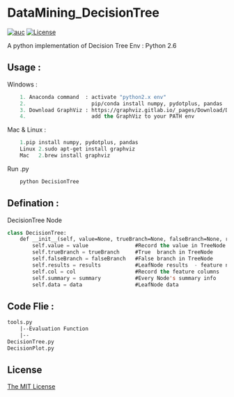 # DataMining_DecisionTree

[![auc][aucsvg]][auc] [![License][licensesvg]][license]

[aucsvg]: https://img.shields.io/badge/tyty-DecisionTree-orange.svg
[auc]: https://github.com/bravotty/DataMining_DecisionTree

[licensesvg]: https://img.shields.io/badge/License-MIT-blue.svg
[license]: https://github.com/bravotty/DataMining_DecisionTree/blob/master/LICENSE

A python implementation of Decision Tree
Env       : Python 2.6

## Usage     : 

Windows     : 
```lisp
	1. Anaconda command  : activate "python2.x env"
	2.                     pip/conda install numpy, pydotplus, pandas
	3. Download GraphViz : https://graphviz.gitlab.io/_pages/Download/Download_windows.html
	4.                     add the GraphViz to your PATH env
```
Mac & Linux :
```lisp
	1.pip install numpy, pydotplus, pandas
	Linux 2.sudo apt-get install graphviz
	Mac   2.brew install graphviz
```
Run .py
```lisp
    python DecisionTree
```


## Defination :

DecisionTree Node
```lisp
class DecisionTree:
    def __init__(self, value=None, trueBranch=None, falseBranch=None, results=None, col=-1, summary=None, data=None):
        self.value = value               #Record the value in TreeNode
        self.trueBranch = trueBranch     #True  branch in TreeNode
        self.falseBranch = falseBranch   #False branch in TreeNode
        self.results = results           #LeafNode results  - feature nums 
        self.col = col                   #Record the feature columns
        self.summary = summary           #Every Node's summary info
        self.data = data                 #LeafNode data
```


## Code Flie  :
```lisp
tools.py 
	|--Evaluation Function
	|--
DecisionTree.py
DecisionPlot.py
```

## License

[The MIT License](https://github.com/bravotty/DataMining_DecisionTree/blob/master/LICENSE)
